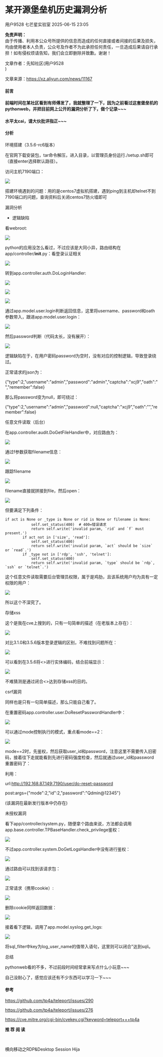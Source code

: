 #  某开源堡垒机历史漏洞分析  
用户9528  七芒星实验室   2025-06-15 23:05  
  
**免责声明：**  
由于传播、利用本公众号所提供的信息而造成的任何直接或者间接的后果及损失，均由使用者本人负责，公众号及作者不为此承担任何责任，一旦造成后果请自行承担！如有侵权烦请告知，我们会立即删除并致歉。谢谢！  
  
  
文章作者：先知社区(用户9528  
)  
  
文章来源：https://xz.aliyun.com/news/11167  
#### 前言  
#### 前端时间在某社区看到有师傅发了，我就整理了一下，因为之前看过这套堡垒机的pythonweb，并把目前网上公开的漏洞分析了下，做个记录~~~  
#### 水平太cai，请大伙批评指正~~~  
#### 分析  
  
环境搭建（3.5.6-rc6版本）  
  
在官网下载安装包，tar命令解压，进入目录，以管理员身份运行./setup.sh即可（直接enter选择默认路径）。  
  
访问主机7190端口：  
  
![](https://mmbiz.qpic.cn/mmbiz_png/PJcQz9vmUiclKhfmH0TtEcUG9ah4B6YWFvustZhaSYiav72Feltt5TGhEvuicRrnYpm4B8LTfNTZJd4LvWhEaa6AQ/640?wx_fmt=png&from=appmsg "")  
  
搭建环境遇到的问题：用的是centos7虚拟机搭建，遇到ping到主机却telnet不到7190端口的问题，查询资料后关闭centos7防火墙即可  
  
漏洞分析  
- 逻辑缺陷  
  
看webroot:  
  
![](https://mmbiz.qpic.cn/mmbiz_png/PJcQz9vmUiclKhfmH0TtEcUG9ah4B6YWFFwE9ftEH2ECKIZNFQjyWsBktWqKVbjUmAoHODpEVFNqM7ehRbBDYzQ/640?wx_fmt=png&from=appmsg "")  
  
python的应用没怎么看过，不过应该是大同小异，路由结构在app/controller/__init__.py：看登录认证相关  
  
![](https://mmbiz.qpic.cn/mmbiz_png/PJcQz9vmUiclKhfmH0TtEcUG9ah4B6YWFypMW6akwqLBznO8toz7EOMvpkzwicUVB5k7EE3yCxN5E7tCUiae81r8g/640?wx_fmt=png&from=appmsg "")  
  
转到app.controller.auth.DoLoginHandler:  
  
![](https://mmbiz.qpic.cn/mmbiz_png/PJcQz9vmUiclKhfmH0TtEcUG9ah4B6YWFkic3S0mrpJ2NnlKcAkfeTrbIwWNE14qKbicicg26Vue4CaWh2u3GGjKUw/640?wx_fmt=png&from=appmsg "")  
  
![](https://mmbiz.qpic.cn/mmbiz_png/PJcQz9vmUiclKhfmH0TtEcUG9ah4B6YWFA9z7AAKq7ySQp0UctPLIOX45cCE5Tgia1Au5T8Mc7n2h0EsO7Ya6jXQ/640?wx_fmt=png&from=appmsg "")  
  
![](https://mmbiz.qpic.cn/mmbiz_png/PJcQz9vmUiclKhfmH0TtEcUG9ah4B6YWF2j9q1etCTonuhNxqMpXAd9azaWAFFWQ8ZK6c1ZDEIFvzXxkpW6kH4w/640?wx_fmt=png&from=appmsg "")  
  
通过app.model.user.login判断返回信息，这里将username、password和oath参数带入，跟进app.model.user.login：  
  
![](https://mmbiz.qpic.cn/mmbiz_png/PJcQz9vmUiclKhfmH0TtEcUG9ah4B6YWFiaoCoh09QrOpOyIjfoia9tfAoIk638gD382Lia44MCx7vlbaPwQz1nCRg/640?wx_fmt=png&from=appmsg "")  
  
然后password判断（代码太长，没有展开）：  
  
![](https://mmbiz.qpic.cn/mmbiz_png/PJcQz9vmUiclKhfmH0TtEcUG9ah4B6YWFZuvIhMqz9lYu46vx16krczuvlfI9o3iadDOazIkaQdE9elaRAKsiccibg/640?wx_fmt=png&from=appmsg "")  
  
逻辑缺陷在于，在用户密码password为空时，没有对应的控制逻辑，导致登录绕过。  
  
正常请求的json为：  
  
{"type":2,"username":"admin","password":"admin","captcha":"xcj9","oath":"","remember":false}  
  
那么将password变为null，即可绕过：  
  
{"type":2,"username":"admin","password":null,"captcha":"xcj9","oath":"","remember":false}  
  
任意文件读取（后台）  
  
在app.controller.audit.DoGetFileHandler中，对应路由为：  
  
![](https://mmbiz.qpic.cn/mmbiz_png/PJcQz9vmUiclKhfmH0TtEcUG9ah4B6YWFSfYjpCER0U5p5cJgBQQicThSkbjdqjMPZq6DxG3UAUuAoePEkNzXIpw/640?wx_fmt=png&from=appmsg "")  
  
通过f参数获取filename信息：  
  
![](https://mmbiz.qpic.cn/mmbiz_png/PJcQz9vmUiclKhfmH0TtEcUG9ah4B6YWFuuaBGQxQcggqU19bfMP5icPia6s6ZyStbF1jBHic69Lw2XTLSRQMvV89g/640?wx_fmt=png&from=appmsg "")  
  
跟踪filename  
  
![](https://mmbiz.qpic.cn/mmbiz_png/PJcQz9vmUiclKhfmH0TtEcUG9ah4B6YWF6ntibjYoUQ9VFB4u8tSicM7FyhSbXdia4hlG4rN0yTxlXXkPiaBFFvq0uA/640?wx_fmt=png&from=appmsg "")  
  
filename直接就拼接到file，然后open：  
  
![](https://mmbiz.qpic.cn/mmbiz_png/PJcQz9vmUiclKhfmH0TtEcUG9ah4B6YWFe1RoGGQ9Zvd3VCSWLt8miaS8yM16NVAyqpibPVXa1AlXwticBalGKFlog/640?wx_fmt=png&from=appmsg "")  
  
但要满足下列条件：  
```
if act is None or _type is None or rid is None or filename is None:
            self.set_status(400)  # 400=错误请求
            return self.write('invalid param, `rid` and `f` must present.')
        if act not in ['size', 'read']:
            self.set_status(400)
            return self.write('invalid param, `act` should be `size` or `read`.')
        if _type not in ['rdp', 'ssh', 'telnet']:
            self.set_status(400)
            return self.write('invalid param, `type` should be `rdp`, `ssh` or `telnet`.')
```  
  
这个任意文件读取需要后台管理员权限，属于是鸡肋，且该系统用户均为具有一定权限的用户：  
  
![](https://mmbiz.qpic.cn/mmbiz_png/PJcQz9vmUiclKhfmH0TtEcUG9ah4B6YWFVVomtVOHE1o8YEuKzicqf3Xo7rmKS1GQMibpoeF3h4N5lLqJGOeoxcNw/640?wx_fmt=png&from=appmsg "")  
  
所以这个不深究了。  
  
存储xss  
  
这个是我在cve上搜到的，只有一句简单的描述（在老版本上存在）：  
  
![](https://mmbiz.qpic.cn/mmbiz_png/PJcQz9vmUiclKhfmH0TtEcUG9ah4B6YWFK93pU6dtMvJ3p1C2hbSuDNeayDp8XbpRmstqfVAm5JRic5AO2Dr3g9g/640?wx_fmt=png&from=appmsg "")  
  
对比3.1.0和3.5.6版本登录逻辑的区别，不难找到问题所在：  
  
![](https://mmbiz.qpic.cn/mmbiz_png/PJcQz9vmUiclKhfmH0TtEcUG9ah4B6YWF1Pmz32pQicMqPeQrDibbIpexbPDK5ia1MWSRXcP3YyricLQUpsqn0ua8ug/640?wx_fmt=png&from=appmsg "")  
  
可以看到在3.5.6将<>进行实体编码，结合前端显示：  
  
![](https://mmbiz.qpic.cn/mmbiz_png/PJcQz9vmUiclKhfmH0TtEcUG9ah4B6YWFWtqSApva1NHBAzHAgCUDicP8Q3OLMsSP3CS77Kb5qoyWEzdfDZib9vaw/640?wx_fmt=png&from=appmsg "")  
  
不难猜测是通过闭合<>达到存储xss的目的。  
  
csrf漏洞  
  
同样也是只有一句简单描述，那么只能自己看了。  
  
在重置密码app.controller.user.DoResetPasswordHandler中：  
  
![](https://mmbiz.qpic.cn/mmbiz_png/PJcQz9vmUiclKhfmH0TtEcUG9ah4B6YWF8SIYqbjLzPcAHgbwJRvuT8bzYqQceKRu1HFc1YLODHQQhEtqLCfNibw/640?wx_fmt=png&from=appmsg "")  
  
可以通过mode控制执行的模式，重点看mode==2：  
  
![](https://mmbiz.qpic.cn/mmbiz_png/PJcQz9vmUiclKhfmH0TtEcUG9ah4B6YWFZWgZbgQMmE5icFdz86YP5brfB5aPn2FU4dJia9Yz8q5Dm9ufMcAcahTA/640?wx_fmt=png&from=appmsg "")  
  
mode==2时，先鉴权，然后获取user_id和password，注意这里不需要传入旧密码，接着往下走就能看到先进行密码强度检查，然后就通过user_id和password重置密码了：  
  
利用：  
  
url:http://192.168.87.149:7190/user/do-reset-password  
  
post:args={"mode":2,"id":2,"password":"Qdmin@12345"}  
  
(该漏洞在最新发行版本中仍存在)  
  
未授权漏洞  
  
看下app/controller/system.py，随便拿个路由来说，方法都会调用app.base.controller.TPBaseHandler.check_privilege鉴权：  
  
![](https://mmbiz.qpic.cn/mmbiz_png/PJcQz9vmUiclKhfmH0TtEcUG9ah4B6YWFSLq2Riaz15PWCMetHnIveUro6onofibQ7zdWUJeoz2xdF9edPwdiat3qw/640?wx_fmt=png&from=appmsg "")  
  
不过app.controller.system.DoGetLogsHandler中没有进行鉴权：  
  
![](https://mmbiz.qpic.cn/mmbiz_png/PJcQz9vmUiclKhfmH0TtEcUG9ah4B6YWFical7mayJgMb9d4boae0yxbUVPhhdYIo1A0Il2Ue2ibgvMH28FQF0zaA/640?wx_fmt=png&from=appmsg "")  
  
通过路由可以找到该请求包：  
  
![](https://mmbiz.qpic.cn/mmbiz_png/PJcQz9vmUiclKhfmH0TtEcUG9ah4B6YWFe5zgkYh8ls3yXmfcvibfrHZY4RHdOXQshuCprPq5Eyf0P4hiarstibnOw/640?wx_fmt=png&from=appmsg "")  
  
正常请求（携带cookie）:  
  
![](https://mmbiz.qpic.cn/mmbiz_png/PJcQz9vmUiclKhfmH0TtEcUG9ah4B6YWFQ1tibCUIlzHBptfkaxYvRrLKOGvHCsYptfVsv1YwwJpO6Bh3y2Psgqg/640?wx_fmt=png&from=appmsg "")  
  
删除cookie同样返回数据：  
  
![](https://mmbiz.qpic.cn/mmbiz_png/PJcQz9vmUiclKhfmH0TtEcUG9ah4B6YWFSz3O2yF66NLjsFuGSdlaMgRibKUCkYpYOjfJATkWX6yU4vqQwHJqg2A/640?wx_fmt=png&from=appmsg "")  
  
接着看下逻辑，调用了app.model.syslog.get_logs:  
  
![](https://mmbiz.qpic.cn/mmbiz_png/PJcQz9vmUiclKhfmH0TtEcUG9ah4B6YWFV4mgicPLZuu9AyM0C8ucYu0u2j8Zjlp30kEX8sP9ceZy2l2BibqLmdrA/640?wx_fmt=png&from=appmsg "")  
  
将sql_filter中key为log_user_name的值带入语句，这里则可以闭合"达到sqli。  
  
总结  
  
pythonweb看的不多，不过前段时间经常拿来写点什么小玩意~~~  
  
自己没耐心了，感觉应该还有不少东西可以学习一下~~~  
#### 参考  
  
https://github.com/tp4a/teleport/issues/290  
  
https://github.com/tp4a/teleport/issues/276  
  
https://cve.mitre.org/cgi-bin/cvekey.cgi?keyword=teleport+++tp4a  
  
**推 荐 阅 读**  
  
      
  
  
  
[](https://mp.weixin.qq.com/s?__biz=Mzg4MTU4NTc2Nw==&mid=2247491634&idx=1&sn=a1873ac267a553dbe39d9b8eae72c5d1&scene=21#wechat_redirect)  
  
[](https://mp.weixin.qq.com/s?__biz=Mzg4MTU4NTc2Nw==&mid=2247493905&idx=2&sn=32dabb1937bb95a440a7e79d05519a44&scene=21#wechat_redirect)  
  
[](https://mp.weixin.qq.com/s?__biz=Mzg4MTU4NTc2Nw==&mid=2247492829&idx=2&sn=8b06dc14b5843d622465cb26c6ddbbe5&scene=21#wechat_redirect)  
  
[](http://mp.weixin.qq.com/s?__biz=Mzg4MTU4NTc2Nw==&mid=2247491787&idx=2&sn=509e2b46d9144323fc9d13a1567296c3&chksm=cf611bc3f81692d5579b8a9128ff711eea3f7660b1ccd884e0be264e895fbfcb4c995c609be8&scene=21#wechat_redirect)  
  
[](http://mp.weixin.qq.com/s?__biz=Mzg4MTU4NTc2Nw==&mid=2247491804&idx=2&sn=eb334c8bb0be9ea0a3baf21db6e8fd07&chksm=cf611bd4f81692c2e80f7855552fdb63b52b89c8b4fbfd50fabbf7cf478aff60c23ff0c22d8c&scene=21#wechat_redirect)  
  
  
横向移动之RDP&Desktop Session Hija  
  
  

